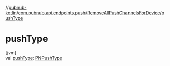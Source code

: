 //[pubnub-kotlin](../../../index.md)/[com.pubnub.api.endpoints.push](../index.md)/[RemoveAllPushChannelsForDevice](index.md)/[pushType](push-type.md)

# pushType

[jvm]\
val [pushType](push-type.md): [PNPushType](../../com.pubnub.api.enums/-p-n-push-type/index.md)
